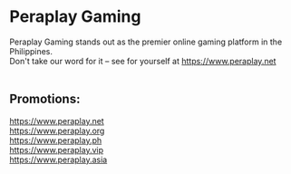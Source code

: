 <h1>Peraplay Gaming</h1>
Peraplay Gaming stands out as the premier online gaming platform in the Philippines.<br>
Don't take our word for it – see for yourself at <a href="https://www.peraplay.net" title="Peraplay">https://www.peraplay.net</a>
<br><br>
<h2>Promotions:</h2>
<a href="https://www.peraplay.net" title="Peraplay">https://www.peraplay.net</a><br>
<a href="https://www.peraplay.org" title="Peraplay Gaming">https://www.peraplay.org</a><br>
<a href="https://www.peraplay.ph" title="Peraplay PH">https://www.peraplay.ph</a><br>
<a href="https://www.peraplay.vip" title="Peraplay VIP">https://www.peraplay.vip</a><br>
<a href="https://www.peraplay.asia" title="Peraplay Asia">https://www.peraplay.asia</a><br>

